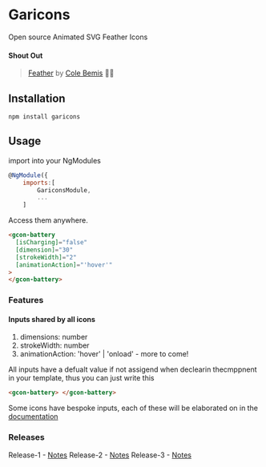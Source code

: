 # Garicons

Open source Animated SVG Feather Icons

#### Shout Out

> [Feather](https://feathericons.com/) by [Cole Bemis](https://twitter.com/colebemis) ✊🏿

## Installation

```shell
npm install garicons
```

## Usage

import into your NgModules

```javascript
@NgModule({
    imports:[
        GariconsModule,
        ...
    ]
```

Access them anywhere.

```html
<gcon-battery
  [isCharging]="false"
  [dimension]="30"
  [strokeWidth]="2"
  [animationAction]="'hover'"
>
</gcon-battery>
```

### Features

#### Inputs shared by all icons

1. dimensions: number
2. strokeWidth: number
3. animationAction: 'hover' | 'onload' - more to come!

All inputs have a defualt value if not assigend when declearin thecmppnent in your template, thus you can just write this

```html
<gcon-battery> </gcon-battery>
```

Some icons have bespoke inputs, each of these will be elaborated on in the [documentation](https://www.notion.so/Garicon-Engineering-Wiki-f4c1f090dba94af9b76387735a5e6bbc)

### Releases

Release-1 - [Notes](https://www.notion.so/Release-1-dd7ad21c0a644de79f5c4cb34a5b0a57)
Release-2 - [Notes](https://www.notion.so/Release-2-90a191397c564068b88a40855ac354e1)
Release-3 - [Notes](https://www.notion.so/Release-3-e74de1618fd546ec9774208bad946743)